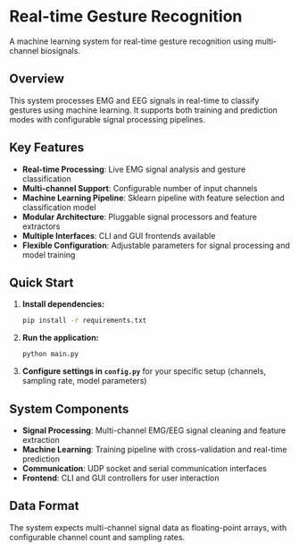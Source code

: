 # Real-time Gesture Recognition

A machine learning system for real-time gesture recognition using multi-channel biosignals.

## Overview

This system processes EMG and EEG signals in real-time to classify gestures using machine learning. It supports both training and prediction modes with configurable signal processing pipelines.

## Key Features

- **Real-time Processing**: Live EMG signal analysis and gesture classification
- **Multi-channel Support**: Configurable number of input channels
- **Machine Learning Pipeline**: Sklearn pipeline with feature selection and classification model
- **Modular Architecture**: Pluggable signal processors and feature extractors
- **Multiple Interfaces**: CLI and GUI frontends available
- **Flexible Configuration**: Adjustable parameters for signal processing and model training

## Quick Start

1. **Install dependencies:**
   ```bash
   pip install -r requirements.txt
   ```

2. **Run the application:**
   ```bash
   python main.py
   ```

3. **Configure settings in `config.py`** for your specific setup (channels, sampling rate, model parameters)

## System Components

- **Signal Processing**: Multi-channel EMG/EEG signal cleaning and feature extraction
- **Machine Learning**: Training pipeline with cross-validation and real-time prediction
- **Communication**: UDP socket and serial communication interfaces
- **Frontend**: CLI and GUI controllers for user interaction

## Data Format

The system expects multi-channel signal data as floating-point arrays, with configurable channel count and sampling rates.